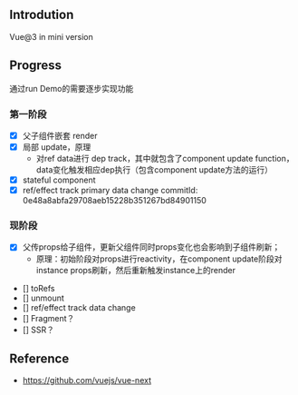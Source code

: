 ## Introdution
Vue@3 in mini version
## Progress
通过run Demo的需要逐步实现功能
### 第一阶段
* [x] 父子组件嵌套 render
* [x] 局部 update，原理
    *   对ref data进行 dep track，其中就包含了component update function，data变化触发相应dep执行（包含component update方法的运行）
* [x] stateful component
* [x] ref/effect track primary data change
commitId: 0e48a8abfa29708aeb15228b351267bd84901150

### 现阶段
* [x] 父传props给子组件，更新父组件同时props变化也会影响到子组件刷新；
    * 原理：初始阶段对props进行reactivity，在component update阶段对instance props刷新，然后重新触发instance上的render
* [] toRefs
* [] unmount
* [] ref/effect track data change
* [] Fragment？
* [] SSR？
## Reference

* https://github.com/vuejs/vue-next